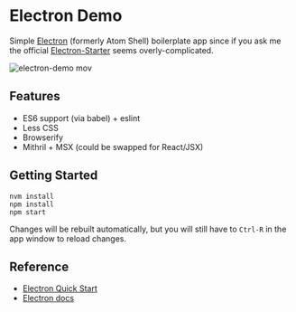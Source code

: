 # Electron Demo

Simple [Electron](https://github.com/atom/electron) (formerly Atom Shell) boilerplate app 
since if you ask me the official [Electron-Starter](https://github.com/atom/electron-starter) 
seems overly-complicated.

![electron-demo mov](https://cloud.githubusercontent.com/assets/95562/7319912/2004f03a-ea67-11e4-852f-f558af75b078.gif)

## Features

* ES6 support (via babel) + eslint
* Less CSS
* Browserify
* Mithril + MSX (could be swapped for React/JSX)

## Getting Started

```
nvm install
npm install
npm start
```
Changes will be rebuilt automatically, but you will still have to `Ctrl-R`
in the app window to reload changes.

## Reference

* [Electron Quick Start](https://github.com/atom/electron/blob/master/docs/tutorial/quick-start.md)
* [Electron docs](https://github.com/atom/electron/tree/master/docs)
